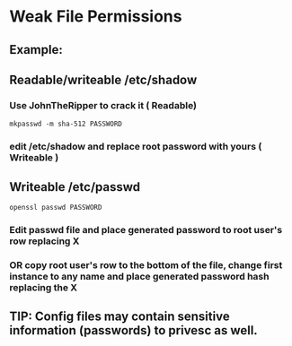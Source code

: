 # Weak File Permissions

## Example:

## Readable/writeable /etc/shadow

### Use JohnTheRipper to crack it ( Readable)

    mkpasswd -m sha-512 PASSWORD

### edit /etc/shadow and replace root password with yours ( Writeable )

## Writeable /etc/passwd

    openssl passwd PASSWORD

### Edit passwd file and place generated password to root user's row replacing X

### OR copy root user's row to the bottom of the file, change first instance to any name and place generated password hash replacing the X

## TIP: Config files may contain sensitive information (passwords) to privesc as well.
